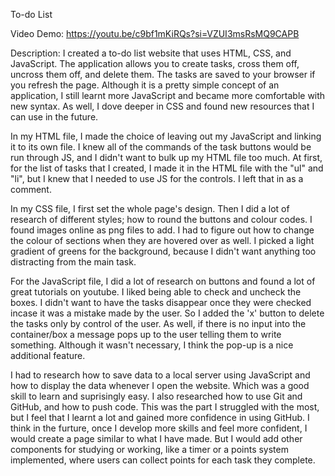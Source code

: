 To-do List

Video Demo:  https://youtu.be/c9bf1mKiRQs?si=VZUI3msRsMQ9CAPB

Description:
I created a to-do list website that uses HTML, CSS, and JavaScript. The application allows you to create tasks, cross them off, uncross them off, and delete them. The tasks are saved to your browser if you refresh the page. 
Although it is a pretty simple concept of an application, I still learnt more JavaScript and became more comfortable with new syntax. As well, I dove deeper in CSS and found new resources that I can use in the future. 

In my HTML file, I made the choice of leaving out my JavaScript and linking it to its own file. I knew all of the commands of the task buttons would be run through JS, and I didn't want to bulk up my HTML file too much. At first, for the list of tasks that I created, I made it in the HTML file with the "ul" and "li", but I knew that I needed to use JS for the controls. I left that in as a comment. 

In my CSS file, I first set the whole page's design. Then I did a lot of research of different styles; how to round the buttons and colour codes. I found images online as png files to add. I had to figure out how to change the colour of sections when they are hovered over as well. I picked a light gradient of greens for the background, because I didn't want anything too distracting from the main task. 

For the JavaScript file, I did a lot of research on buttons and found a lot of great tutorials on youtube. I liked being able to check and uncheck the boxes. I didn't want to have the tasks disappear once they were checked incase it was a mistake made by the user. So I added the 'x' button to delete the tasks only by control of the user. As well, if there is no input into the container/box a message pops up to the user telling them to write something. Although it wasn't necessary, I think the pop-up is a nice additional feature.

I had to research how to save data to a local server using JavaScript and how to display the data whenever I open the website. Which was a good skill to learn and suprisingly easy.
I also researched how to use Git and GitHub, and how to push code. This was the part I struggled with the most, but I feel that I learnt a lot and gained more confidence in using GitHub. 
I think in the furture, once I develop more skills and feel more confident, I would create a page similar to what I have made. But I would add other components for studying or working, like a timer or a points system implemented, where users can collect points for each task they complete.

